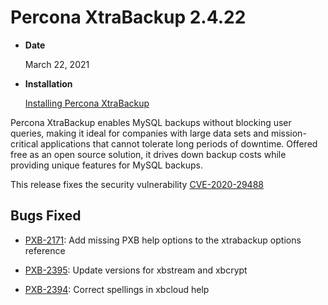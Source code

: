 # Percona XtraBackup 2.4.22


* **Date**

    March 22, 2021



* **Installation**

    [Installing Percona XtraBackup](https://www.percona.com/doc/percona-xtrabackup/2.4/installation.html)


Percona XtraBackup enables MySQL backups without blocking user queries, making it ideal
for companies with large data sets and mission-critical applications that cannot tolerate
long periods of downtime. Offered free as an open source solution, it drives down backup
costs while providing unique features for MySQL backups.

This release fixes the security vulnerability [CVE-2020-29488](https://cve.mitre.org/cgi-bin/cvename.cgi?name=CVE-2020-29488)

## Bugs Fixed

* [PXB-2171](https://jira.percona.com/browse/PXB-2171): Add missing PXB help options to the xtrabackup options reference

* [PXB-2395](https://jira.percona.com/browse/PXB-2395): Update versions for xbstream and xbcrypt

* [PXB-2394](https://jira.percona.com/browse/PXB-2394): Correct spellings in xbcloud help
